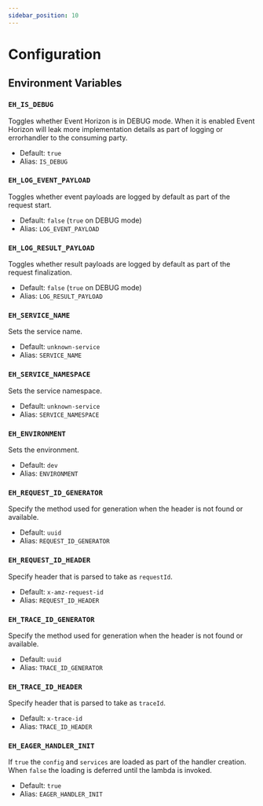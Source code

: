 ```yaml
---
sidebar_position: 10
---
```


# Configuration

## Environment Variables

### `EH_IS_DEBUG`

Toggles whether Event Horizon is in DEBUG mode. When it is enabled Event Horizon will leak more implementation details as part of logging or errorhandler to the consuming party.

-   Default: `true`
-   Alias: `IS_DEBUG`

### `EH_LOG_EVENT_PAYLOAD`

Toggles whether event payloads are logged by default as part of the request start.

-   Default: `false` (`true` on DEBUG mode)
-   Alias: `LOG_EVENT_PAYLOAD`

### `EH_LOG_RESULT_PAYLOAD`

Toggles whether result payloads are logged by default as part of the request finalization.

-   Default: `false` (`true` on DEBUG mode)
-   Alias: `LOG_RESULT_PAYLOAD`

### `EH_SERVICE_NAME`

Sets the service name.

-   Default: `unknown-service`
-   Alias: `SERVICE_NAME`

### `EH_SERVICE_NAMESPACE`

Sets the service namespace.

-   Default: `unknown-service`
-   Alias: `SERVICE_NAMESPACE`

### `EH_ENVIRONMENT`

Sets the environment.

-   Default: `dev`
-   Alias: `ENVIRONMENT`

### `EH_REQUEST_ID_GENERATOR`

Specify the method used for generation when the header is not found or available.

-   Default: `uuid`
-   Alias: `REQUEST_ID_GENERATOR`

### `EH_REQUEST_ID_HEADER`

Specify header that is parsed to take as `requestId`.

-   Default: `x-amz-request-id`
-   Alias: `REQUEST_ID_HEADER`

### `EH_TRACE_ID_GENERATOR`

Specify the method used for generation when the header is not found or available.

-   Default: `uuid`
-   Alias: `TRACE_ID_GENERATOR`

### `EH_TRACE_ID_HEADER`

Specify header that is parsed to take as `traceId`.

-   Default: `x-trace-id`
-   Alias: `TRACE_ID_HEADER`

### `EH_EAGER_HANDLER_INIT`

If `true` the `config` and `services` are loaded as part of the handler creation. When `false` the loading is deferred until the lambda is invoked.

-   Default: `true`
-   Alias: `EAGER_HANDLER_INIT`
